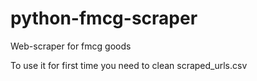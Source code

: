 # python-fmcg-scraper

Web-scraper for fmcg goods

To use it for first time you need to clean scraped_urls.csv
